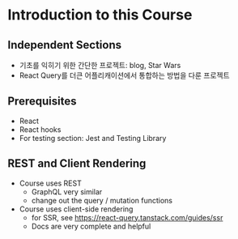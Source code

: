 # Introduction to this Course

## Independent Sections

- 기초를 익히기 위한 간단한 프로젝트: blog, Star Wars
- React Query를 더큰 어플리캐이션에서 통합하는 방법을 다룬 프로젝트

## Prerequisites

- React
- React hooks
- For testing section: Jest and Testing Library

## REST and Client Rendering

- Course uses REST
  - GraphQL very similar
  - change out the query / mutation functions
- Course uses client-side rendering
  - for SSR, see https://react-query.tanstack.com/guides/ssr
  - Docs are very complete and helpful

